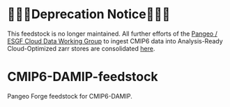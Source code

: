 # 🚨🚨🚨Deprecation Notice🚨🚨🚨
This feedstock is no longer maintained. All further efforts of the [Pangeo / ESGF Cloud Data Working Group](https://pangeo-data.github.io/pangeo-cmip6-cloud/) to ingest CMIP6 data into Analysis-Ready Cloud-Optimized zarr stores are consolidated [here](https://github.com/leap-stc/cmip6-leap-feedstock).

# CMIP6-DAMIP-feedstock
Pangeo Forge feedstock for CMIP6-DAMIP.
